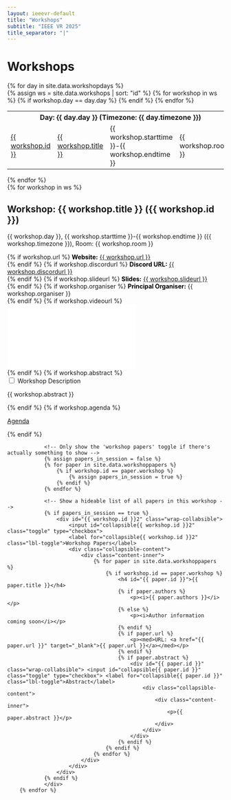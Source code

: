 ```yaml
---
layout: ieeevr-default
title: "Workshops"
subtitle: "IEEE VR 2025"
title_separator: "|"
---
```


<div>
    <h1 id="call-for-workshop-papers"> Workshops </h1>
      {% for day in site.data.workshopdays %}
        <div>
            <div>
                <table class="styled-table">
                    <tr>
                        <th colspan="4">Day: {{ day.day }} (Timezone: {{ day.timezone }})</th>
                    </tr>                   
                    {% assign ws = site.data.workshops | sort: "id" %}
                    {% for workshop in ws %}
                        {% if workshop.day == day.day %}
                            <tr>
                                <td class="medLarge"><a href="#{{ workshop.id }}">{{ workshop.id }}</a></td>
                                <td class="medLarge"><a href="#{{ workshop.id }}">{{ workshop.title }}</a></td>
                                <td class="medLarge" class="text-nowrap">{{ workshop.starttime }}-{{ workshop.endtime }}</td>
                                <td class="medLarge" class="text-nowrap">{{ workshop.room }}</td>
                            </tr>
                        {% endif %}
                    {% endfor %}
                </table>
            </div>
        <div>
    {% endfor %}       
    <div>
        {% for workshop in ws %}
            <!-- Workshop title matter -->
            <h2 class="padding_top_xsmall" id="{{ workshop.id }}">Workshop: {{ workshop.title }} ({{ workshop.id }})</h2> 
            <p class="small">{{ workshop.day }}, {{ workshop.starttime }}-{{ workshop.endtime }} ({{ workshop.timezone }}), Room: {{ workshop.room }}</p>                
            <div class="padding_left_medium">
                {% if workshop.url %}
                    <med><b style="color: black;">Website:</b> <a href="{{ workshop.url }}" target="_blank">{{ workshop.url }}</a></med><br />
                {% endif %}
                {% if workshop.discordurl %}
                    <med><b style="color: black;">Discord URL:</b> <a href="{{ workshop.discordurl }}" target="_blank">{{ workshop.discordurl }}</a></med><br />
                {% endif %}
                {% if workshop.slideurl %}
                    <med><b style="color: black;">Slides:</b> <a href="{{ workshop.slideurl }}" target="_blank">{{ workshop.slideurl }}</a></med><br />
                {% endif %}
                {% if workshop.organiser %}
                    <med><b style="color: black;">Principal Organiser:</b> {{ workshop.organiser }}</med><br />
                {% endif %}
                {% if workshop.videourl %}
                    <div class="video-container">
                        <iframe src="{{workshop.videourl}}" title="YouTube video player" frameborder="0" 
                        allow="accelerometer; autoplay; clipboard-write; encrypted-media; gyroscope; picture-in-picture" allowfullscreen></iframe>
                    </div>
                {% endif %}                
                {% if workshop.abstract %}
                    <div id="{{ workshop.id }}" class="wrap-collabsible"> <input id="collapsible{{ workshop.id }}" class="toggle" type="checkbox"> <label for="collapsible{{ workshop.id }}" class="lbl-toggle">Workshop Description</label>
                        <div class="collapsible-content">
                            <div class="content-inner">
                                <p>{{ workshop.abstract }}</p>
                            </div>
                        </div>
                    </div>
                {% endif %}             
                {% if workshop.agenda %}
                    <div class="content-inner">
                        <p><a href="https://ieeevr.org/2025/assest/{{ workshop.agenda }}" target="_blank">Agenda</a></p>
                    </div>
                {% endif %}
                            
                <!-- Only show the 'workshop papers' toggle if there's actually something to show -->
                {% assign papers_in_session = false %}
                {% for paper in site.data.workshoppapers %}
                    {% if workshop.id == paper.workshop %}
                        {% assign papers_in_session = true %}
                    {% endif %}
                {% endfor %}

                <!-- Show a hideable list of all papers in this workshop -->
                {% if papers_in_session == true %}
                    <div id="{{ workshop.id }}2" class="wrap-collabsible"> 
                        <input id="collapsible{{ workshop.id }}2" class="toggle" type="checkbox"> 
                        <label for="collapsible{{ workshop.id }}2" class="lbl-toggle">Workshop Papers</label>
                        <div class="collapsible-content">
                            <div class="content-inner">
                                {% for paper in site.data.workshoppapers %}
                                    {% if workshop.id == paper.workshop %}
                                        <h4 id="{{ paper.id }}">{{ paper.title }}</h4>
                                        {% if paper.authors %}
                                            <p><i>{{ paper.authors }}</i></p>
                                        {% else %}
                                            <p><i>Author information coming soon</i></p>
                                        {% endif %}
                                        {% if paper.url %}
                                            <p><med>URL: <a href="{{ paper.url }}" target="_blank">{{ paper.url }}</a></med></p>
                                        {% endif %}
                                        {% if paper.abstract %}
                                            <div id="{{ paper.id }}" class="wrap-collabsible"> <input id="collapsible{{ paper.id }}" class="toggle" type="checkbox"> <label for="collapsible{{ paper.id }}" class="lbl-toggle">Abstract</label>
                                                <div class="collapsible-content">
                                                    <div class="content-inner">
                                                        <p>{{ paper.abstract }}</p>
                                                    </div>
                                                </div>
                                            </div>
                                        {% endif %}
                                    {% endif %}
                                {% endfor %}
                            </div>
                        </div>
                    </div>
                {% endif %}  
                </div>         
        {% endfor %}
